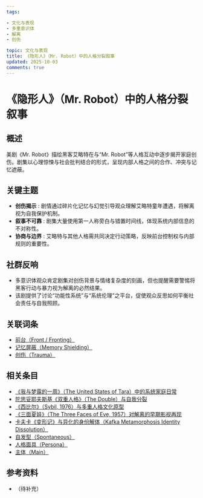 ```yaml
---
tags:

- 文化与表现
- 多重意识体
- 解离
- 创伤

topic: 文化与表现
title: 《隐形人》（Mr. Robot）中的人格分裂叙事
updated: 2025-10-03
comments: true
---
```


# 《隐形人》（Mr. Robot）中的人格分裂叙事

## 概述

美剧《Mr. Robot》描绘黑客艾略特在与“Mr. Robot”等人格互动中逐步揭开家庭创伤。剧集以心理惊悚与社会批判结合的形式，呈现内部人格之间的合作、冲突与记忆遮蔽。

## 关键主题

- **创伤揭示** : 剧情通过碎片化记忆与幻觉引导观众理解艾略特童年遭遇，将解离视为自我保护机制。
- **叙事不可靠** : 剧集大量使用第一人称旁白与错置时间线，体现系统内部信息的不对称性。
- **协商与边界** : 艾略特与其他人格需共同决定行动策略，反映前台控制权与内部规则的重要性。

## 社群反响

- 多意识体观众肯定剧集对创伤背景与情绪复杂度的刻画，但也提醒需要警惕将黑客行动与暴力视为解离的必然结果。
- 该剧提供了讨论“功能性系统”与“系统伦理”之平台，促使观众反思如何平衡社会责任与自我照顾。

## 关联词条

- [前台（Front / Fronting）](Front-Fronting.md)
- [记忆屏蔽（Memory Shielding）](Memory-Shielding.md)
- [创伤（Trauma）](Trauma.md)

## 相关条目

- [《我与梦露的一周》（The United States of Tara）中的系统家庭日常](United-States-Of-Tara-System-Daily-Life.md)
- [陀思妥耶夫斯基《双重人格》（The Double）与自我分裂](Dostoevsky-The-Double-Self-Division.md)
- [《西比尔》（Sybil, 1976）与多重人格文化原型](Sybil-1976-Cultural-Prototype.md)
- [《三面夏娃》（The Three Faces of Eve, 1957）对解离的早期影视再现](Three-Faces-Of-Eve-1957-Dissociation.md)
- [卡夫卡《变形记》与异化的身份解体（Kafka Metamorphosis Identity Dissolution）](Kafka-Metamorphosis-Identity-Dissolution.md)
- [自发型（Spontaneous）](Spontaneous.md)
- [人格面具（Persona）](Persona.md)
- [主体（Main）](Main.md)

## 参考资料

- （待补充）
